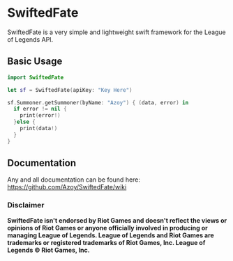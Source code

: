 # SwiftedFate
SwiftedFate is a very simple and lightweight swift framework for the League of Legends API.

## Basic Usage
```swift
import SwiftedFate

let sf = SwiftedFate(apiKey: "Key Here")

sf.Summoner.getSummoner(byName: "Azoy") { (data, error) in
  if error != nil {
    print(error!)
  }else {
    print(data!)
  }
}
```

## Documentation
Any and all documentation can be found here:
https://github.com/Azoy/SwiftedFate/wiki

### Disclaimer
**SwiftedFate isn't endorsed by Riot Games and doesn't reflect the views or opinions of Riot Games or anyone officially involved in producing or managing League of Legends. League of Legends and Riot Games are trademarks or registered trademarks of Riot Games, Inc. League of Legends © Riot Games, Inc.**
